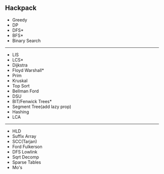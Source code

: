 ## Hackpack

- Greedy
- DP
- DFS*
- BFS*
- Binary Search
--------------------
- LIS
- LCS*
- Dijkstra
- Floyd Warshall*
- Prim
- Kruskal
- Top Sort
- Bellman Ford
- DSU
- BIT/Fenwick Trees*
- Segment Tree(add lazy prop)
- Hashing
- LCA
--------------------
- HLD
- Suffix Array
- SCC(Tarjan)
- Ford Fulkerson
- DFS Lowlink
- Sqrt Decomp
- Sparse Tables
- Mo's
